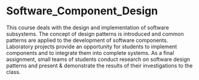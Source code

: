 # Software_Component_Design

This course deals with the design and implementation of software subsystems. The concept of design patterns is introduced and common patterns are applied to the development of software components. Laboratory projects provide an opportunity for students to implement components and to integrate them into complete systems. As a final assignment, small teams of students conduct research on software design patterns and present & demonstrate the results of their investigations to the class.
